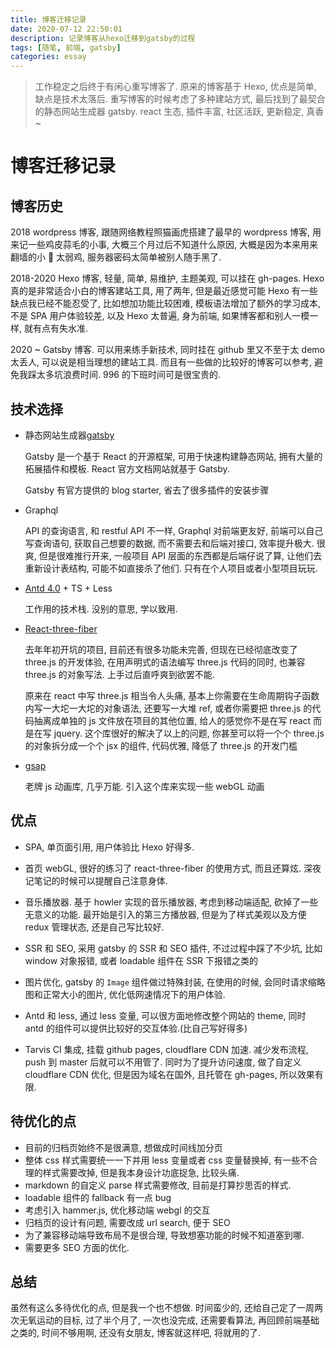 ```yaml
---
title: 博客迁移记录
date: 2020-07-12 22:50:01
description: 记录博客从hexo迁移到gatsby的过程
tags: [随笔, 前端, gatsby]
categories: essay
---
```


> 工作稳定之后终于有闲心重写博客了. 原来的博客基于 Hexo, 优点是简单, 缺点是技术太落后. 重写博客的时候考虑了多种建站方式, 最后找到了最契合的静态网站生成器 gatsby. react 生态, 插件丰富, 社区活跃, 更新稳定, 真香~

# 博客迁移记录

## 博客历史

2018 wordpress 博客, 跟随网络教程照猫画虎搭建了最早的 wordpress 博客, 用来记一些鸡皮蒜毛的小事, 大概三个月过后不知道什么原因, 大概是因为本来用来翻墙的小 🐣 太弱鸡, 服务器密码太简单被别人随手黑了.

2018-2020 Hexo 博客, 轻量, 简单, 易维护, 主题美观, 可以挂在 gh-pages. Hexo 真的是非常适合小白的博客建站工具, 用了两年, 但是最近感觉可能 Hexo 有一些缺点我已经不能忍受了, 比如想加功能比较困难, 模板语法增加了额外的学习成本, 不是 SPA 用户体验较差, 以及 Hexo 太普遍, 身为前端, 如果博客都和别人一模一样, 就有点有失水准.

2020 ~ Gatsby 博客. 可以用来练手新技术, 同时挂在 github 里又不至于太 demo 太丢人, 可以说是相当理想的建站工具. 而且有一些做的比较好的博客可以参考, 避免我踩太多坑浪费时间. 996 的下班时间可是很宝贵的.

## 技术选择

- 静态网站生成器[gatsby](https://www.gatsbyjs.org/)

  Gatsby 是一个基于 React 的开源框架, 可用于快速构建静态网站, 拥有大量的拓展插件和模板. React 官方文档网站就基于 Gatsby.

  Gatsby 有官方提供的 blog starter, 省去了很多插件的安装步骤

- Graphql

  API 的查询语言, 和 restful API 不一样, Graphql 对前端更友好, 前端可以自己写查询语句, 获取自己想要的数据, 而不需要去和后端对接口, 效率提升极大. 很爽, 但是很难推行开来, 一般项目 API 层面的东西都是后端仔说了算, 让他们去重新设计表结构, 可能不如直接杀了他们. 只有在个人项目或者小型项目玩玩.

- [Antd 4.0](https://ant.design/) + TS + Less

  工作用的技术栈. 没别的意思, 学以致用.

- [React-three-fiber](https://github.com/react-spring/react-three-fiber)

  去年年初开坑的项目, 目前还有很多功能未完善, 但现在已经彻底改变了 three.js 的开发体验, 在用声明式的语法编写 three.js 代码的同时, 也兼容 three.js 的对象写法. 上手过后直呼爽到欲罢不能.

  原来在 react 中写 three.js 相当令人头痛, 基本上你需要在生命周期钩子函数内写一大坨一大坨的对象语法, 还要写一大堆 ref, 或者你需要把 three.js 的代码抽离成单独的 js 文件放在项目的其他位置, 给人的感觉你不是在写 react 而是在写 jquery. 这个库很好的解决了以上的问题, 你甚至可以将一个个 three.js 的对象拆分成一个个 jsx 的组件, 代码优雅, 降低了 three.js 的开发门槛

- [gsap](https://greensock.com/)

  老牌 js 动画库, 几乎万能. 引入这个库来实现一些 webGL 动画

## 优点

- SPA, 单页面引用, 用户体验比 Hexo 好得多.

- 首页 webGL, 很好的练习了 react-three-fiber 的使用方式, 而且还算炫. 深夜记笔记的时候可以提醒自己注意身体.
- 音乐播放器. 基于 howler 实现的音乐播放器, 考虑到移动端适配, 砍掉了一些无意义的功能. 最开始是引入的第三方播放器, 但是为了样式美观以及方便 redux 管理状态, 还是自己写比较好.
- SSR 和 SEO, 采用 gatsby 的 SSR 和 SEO 插件, 不过过程中踩了不少坑, 比如 window 对象报错, 或者 loadable 组件在 SSR 下报错之类的
- 图片优化, gatsby 的 `Image` 组件做过特殊封装, 在使用的时候, 会同时请求缩略图和正常大小的图片, 优化低网速情况下的用户体验.
- Antd 和 less, 通过 less 变量, 可以很方面地修改整个网站的 theme, 同时 antd 的组件可以提供比较好的交互体验.(比自己写好得多)
- Tarvis CI 集成, 挂载 github pages, cloudflare CDN 加速. 减少发布流程, push 到 master 后就可以不用管了. 同时为了提升访问速度, 做了自定义 cloudflare CDN 优化, 但是因为域名在国外, 且托管在 gh-pages, 所以效果有限.

## 待优化的点

- 目前的归档页始终不是很满意, 想做成时间线加分页
- 整体 css 样式需要统一一下并用 less 变量或者 css 变量替换掉, 有一些不合理的样式需要改掉, 但是我本身设计功底捉急, 比较头痛.
- markdown 的自定义 parse 样式需要修改, 目前是打算抄思否的样式.
- loadable 组件的 fallback 有一点 bug
- 考虑引入 hammer.js, 优化移动端 webgl 的交互
- 归档页的设计有问题, 需要改成 url search, 便于 SEO
- 为了兼容移动端导致布局不是很合理, 导致想塞功能的时候不知道塞到哪.
- 需要更多 SEO 方面的优化.

## 总结

虽然有这么多待优化的点, 但是我一个也不想做. 时间蛮少的, 还给自己定了一周两次无氧运动的目标, 过了半个月了, 一次也没完成, 还需要看算法, 再回顾前端基础之类的, 时间不够用啊, 还没有女朋友, 博客就这样吧, 将就用的了.
